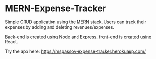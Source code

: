 # MERN-Expense-Tracker

Simple CRUD application using the MERN stack. Users can track their expenses by adding and deleting revenues/expenses. 

Back-end is created using Node and Express, front-end is created using React. 

Try the app here: https://mspassov-expense-tracker.herokuapp.com/
